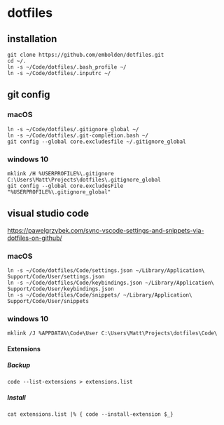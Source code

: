 # dotfiles

## installation
`git clone https://github.com/embolden/dotfiles.git`  
`cd ~/.`  
`ln -s ~/Code/dotfiles/.bash_profile ~/`  
`ln -s ~/Code/dotfiles/.inputrc ~/`  

## git config

### macOS
`ln -s ~/Code/dotfiles/.gitignore_global ~/`  
`ln -s ~/Code/dotfiles/.git-completion.bash ~/`  
`git config --global core.excludesfile ~/.gitignore_global`  

### windows 10
`mklink /H %USERPROFILE%\.gitignore C:\Users\Matt\Projects\dotfiles\.gitignore_global`  
`git config --global core.excludesFile "%USERPROFILE%\.gitignore_global"`  

## visual studio code
https://pawelgrzybek.com/sync-vscode-settings-and-snippets-via-dotfiles-on-github/  

### macOS
`ln -s ~/Code/dotfiles/Code/settings.json ~/Library/Application\ Support/Code/User/settings.json`  
`ln -s ~/Code/dotfiles/Code/keybindings.json ~/Library/Application\ Support/Code/User/keybindings.json`  
`ln -s ~/Code/dotfiles/Code/snippets/ ~/Library/Application\ Support/Code/User/snippets`  

### windows 10
`mklink /J %APPDATA%\Code\User C:\Users\Matt\Projects\dotfiles\Code\`  

#### Extensions
##### Backup
`code --list-extensions > extensions.list`
##### Install
`cat extensions.list |% { code --install-extension $_}`
